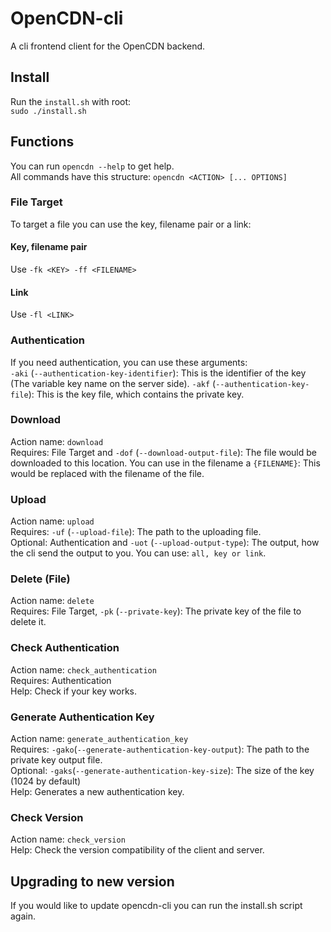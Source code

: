 # OpenCDN-cli
A cli frontend client for the OpenCDN backend.

## Install
Run the ``install.sh`` with root:  
``sudo ./install.sh``

## Functions

You can run ``opencdn --help`` to get help.  
All commands have this structure: ``opencdn <ACTION> [... OPTIONS]``

### File Target

To target a file you can use the key, filename pair or a link: 

#### Key, filename pair
Use ``-fk <KEY> -ff <FILENAME>``

#### Link
Use ``-fl <LINK>``

### Authentication
If you need authentication, you can use these arguments:  
``-aki`` (``--authentication-key-identifier``): This is the identifier of the key (The variable key name on the server side).
``-akf`` (``--authentication-key-file``): This is the key file, which contains the private key.

### Download
Action name: ``download``  
Requires: File Target and ``-dof`` (``--download-output-file``): The file would be downloaded to this location. You can use in
the filename a ``{FILENAME}``: This would be replaced with the filename of the file.

### Upload
Action name: ``upload``  
Requires: ``-uf`` (``--upload-file``): The path to the uploading file.  
Optional: Authentication and ``-uot`` (``--upload-output-type``): The output, how the cli send the output to you. You can use: ``all, key or link``.

### Delete (File)
Action name: ``delete``  
Requires: File Target, ``-pk`` (``--private-key``): The private key of the file to delete it.

### Check Authentication
Action name: ``check_authentication``  
Requires: Authentication  
Help: Check if your key works.

### Generate Authentication Key
Action name: ``generate_authentication_key``  
Requires: ``-gako``(``--generate-authentication-key-output``): The path to the private key output file.  
Optional: ``-gaks``(``--generate-authentication-key-size``): The size of the key (1024 by default)  
Help: Generates a new authentication key.

### Check Version
Action name: ``check_version``  
Help: Check the version compatibility of the client and server. 

## Upgrading to new version
If you would like to update opencdn-cli you can run the install.sh script again.
